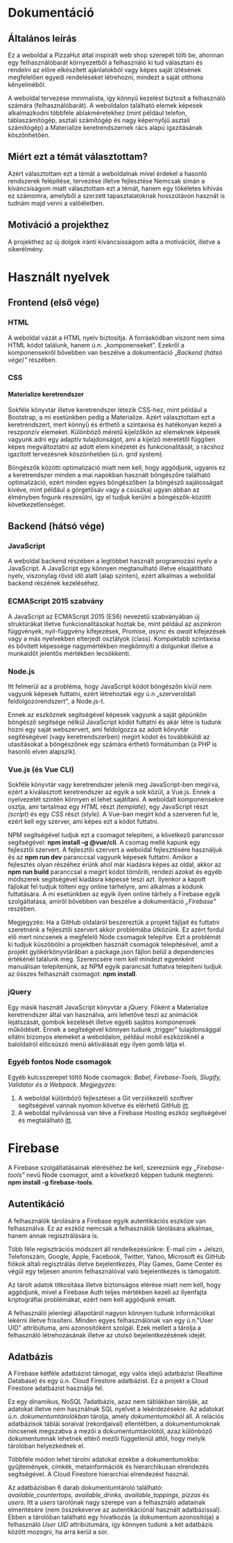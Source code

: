 
# Dokumentáció
## Általános leírás
Ez a weboldal a PizzaHut által inspirált web shop szerepét tölti be, ahonnan egy felhasználóbarát környezetből a felhasználó ki tud választani és rendelni az előre elkészített ajánlatokból vagy képes saját ízlésének megfelelően egyedi rendeléseket létrehozni, mindezt a saját otthona kényelméből.

A weboldal tervezése minimalista, így könnyű kezelést biztosít a felhasználó számára (felhasználóbarát). A weboldalon található elemek képesek alkalmazkodni többféle ablakméretekhez (mint például telefon, táblaszámítógép, asztali számítógép és nagy képernyőjű asztali számítógép) a Materialize keretrendszernek rács alapú igazításának köszönhetően.

## Miért ezt a témát választottam?
Azért választottam ezt a témát a weboldalnak mivel érdekel a hasonló rendszerek felépítése, tervezése illetve fejlesztése Nemcsak simán a kíváncsiságom miatt választottam ezt a témát, hanem egy tökéletes kihívás ez számomra, amelyből a szerzett tapasztalatoknak hosszútávon hasznát is tudnám majd venni a valóéletben.

## Motiváció a projekthez
A projekthez az új dolgok iránti kíváncsisságom adta a motivációt, illetve a sikerélmény.

# Használt nyelvek

## Frontend (első vége)

### HTML
A weboldal vázát a HTML nyelv biztosítja. A forráskódban viszont nem sima HTML kódot találunk, hanem ú.n. „komponenseket&quot;. Ezekről a komponensekről bővebben van beszélve a dokumentáció „_Backend (hátsó vége)&quot;_ részében.

### CSS

#### Materialize keretrendszer
Sokféle könyvtár illetve keretrendszer létezik CSS-hez, mint például a Bootstrap, a mi esetünkben pedig a Materialize. Azért választottam ezt a keretrendszert, mert könnyű és érthető a szintaxisa és hatékonyan kezeli a reszponzív elemeket. Különböző méretű kijelzőkön az elemeknek képesek vagyunk adni egy adaptív tulajdonságot, ami a kijelző méretétől függően képes megváltoztatni az adott elem kinézetét és funkcionalitását, a rácshoz igazított tervezésnek köszönhetően (ú.n. grid system).

Böngészők közötti optimalizáció miatt nem kell, hogy aggódjunk, ugyanis ez a keretrendszer minden a mai napokban használt böngészőre található optimalizáció, ezért minden egyes böngészőben (a böngésző sajátosságait kivéve, mint például a görgetősáv vagy a csúszka) ugyan abban az élményben fogunk részesülni, így el tudjuk kerülni a böngészők-közötti következetlenséget.

## Backend (hátsó vége)

### JavaScript
A weboldal backend részében a legtöbbet használt programozási nyelv a JavaScript. A JavaScript egy könnyen megtanulható illetve elsajátítható nyelv, viszonylag rövid idő alatt (alap szinten), ezért alkalmas a weboldal backend részének kezeléséhez.

### ECMAScript 2015 szabvány
A JavaScript az ECMAScript 2015 (ES6) nevezetű szabványában új struktúrákat illetve funkcionalitásokat hoztak be, mint például az aszinkron függvények, nyíl-függvény kifejezések, Promise, _async_ és _await_ kifejezések vagy a más nyelvekben elterjedt osztályok (class). Kompaktabb szintaxisa és bővített képessége nagymértékben megkönnyíti a dolgunkat illetve a munkaidőt jelentős mértékben lecsökkenti.

### Node.js
Itt felmerül az a probléma, hogy JavaScript kódot böngészőn kívül nem vagyunk képesek futtatni, ezért létrehoztak egy ú.n „szerveroldali feldolgozórendszert&quot;, a Node.js-t.

Ennek az eszköznek segítségével képesek vagyunk a saját gépünkön böngésző segítsége nélkül JavaScript kódot futtatni és akár létre is tudunk hozni egy saját webszervert, ami feldolgozza az adott könyvtár segítéségével (vagy keretrendszerben) megírt kódot és továbbküldi az utasításokat a böngészőnek egy számára érthető formátumban (a PHP is hasonló elven alapszik).

### Vue.js (és Vue CLI)
Sokféle könyvtár vagy keretrendszer jelenik meg JavaScript-ben megírva, ezért a kiválasztott keretrendszer az egyik a sok közül, a Vue.js. Ennek a nyelvezetét szintén könnyen el lehet sajátítani. A weboldalt komponensekre osztja, ami tartalmaz egy _HTML_ részt _(template)_, egy JavaScript részt _(script)_ és egy _CSS_ részt _(style)_. A Vue-ban megírt kód a szerveren fut le, ezért kell egy szerver, ami képes ezt a kódot futtatni.

NPM segítségével tudjuk ezt a csomagot telepíteni, a következő parancssor segítségével:
**npm install –g @vue/cli**. A csomag mellé kapunk egy fejlesztői szervert. A fejlesztői szervert a weboldal fejlesztésére használjuk és az **npm run dev** paranccsal vagyunk képesek futtatni. Amikor a fejlesztés olyan részéhez érünk ahol már kiadásra képes az oldal, akkor az
**npm run build** paranccsal a megírt kódot tömöríti, rendezi azokat és egyéb módszerek segítségével kiadásra képessé teszi azt. Ilyenkor a kapott fájlokat fel tudjuk tölteni egy online tárhelyre, ami alkalmas a kódunk futtatására. A mi esetünkben az egyik ilyen online tárhely a Firebase egyik szolgáltatása, amiről bővebben van beszélve a dokumentáció _„Firebase&quot;_ részében.

Megjegyzés: Ha a GitHub oldaláról beszereztük a projekt fájljait és futtatni szeretnénk a fejlesztői szervert akkor problémába ütközünk. Ez azért fordul elő mert nincsenek a megfelelő Node csomagok telepítve. Ezt a problémát ki tudjuk küszöbölni a projektben használt csomagok telepítésével, amit a projekt gyökérkönyvtárában a package.json  fájlon belül a dependencies értékénél találunk meg. Szerencsére nem kell mindezt egyenként manuálisan telepítenünk, az NPM egyik parancsát futtatva telepíteni tudjuk az összes felhasznált csomagot: **npm install**.

### jQuery
Egy másik használt JavaScript könyvtár a jQuery. Főként a Materialize keretrendszer által van használva, ami lehetővé teszi az animációk lejátszását, gombok kezelését illetve egyéb sajátos komponensek működését. Ennek a segítségével könnyen tudunk „trigger&quot; tulajdonsággal ellátni bizonyos elemeket a weboldalon, például mobil eszközöknél a baloldalról előcsúszó menü aktiválását egy ilyen gomb látja el.

### Egyéb fontos Node csomagok
Egyéb kulcsszerepet töltő Node csomagok: _Babel, Firebase-Tools, Slugify, Validator és a Webpack_.
_Megjegyzés:_

1.  A weboldal különböző fejlesztései a Git verziókezelő szoftver segítségével vannak nyomon követve és elérhető GitHub [itt](https://github.com/Csalex01/Pizza-Vue).
2.  A weboldal nyilvánossá van téve a Firebase Hosting eszköz segítségével és megtalálható [itt](https://pizza.csalex.org).

# Firebase
A Firebase szolgáltatásainak eléréséhez be kell, szereznünk egy _„Firebase-tools&quot;_ nevű Node csomagot, amit a következő képpen tudunk megtenni: **npm install -g firebase-tools**.

## Autentikáció
A felhasználók tárolására a Firebase egyik autentikációs eszköze van felhasználva. Ez az eszköz nemcsak a felhasználók tárolására alkalmas, hanem annak regisztrálására is.

Több féle regisztrációs módszert áll rendelkezésünkre: E-mail cím + Jelszó, Telefonszám, Google, Apple, Facebook, Twitter, Yahoo, Microsoft és GitHub fiókok általi regisztrálás illetve bejelentkezés, Play Games, Game Center és végül egy teljesen anonim felhasználóval való bejelentkezés is támogatott.

Az tárolt adatok titkosítása illetve biztonságos elérése miatt nem kell, hogy aggódjunk, mivel a Firebase Auth teljes mértékben kezeli az ilyenfajta kriptográfiai problémákat, ezért nem kell aggódjunk emiatt.

A felhasználó jelenlegi állapotáról nagyon könnyen tudunk információkat lekérni illetve frissíteni. Minden egyes felhasználónak van egy ú.n.&quot;User UID&quot; attribútuma, ami azonosítóként szolgál. Ezek mellett a tárolja a felhasználó létrehozásának illetve az utolsó bejelentkezésének idejét.

## Adatbázis
A Firebase kétféle adatbázist támogat, egy valós idejű adatbázist (Realtime Database) és egy ú.n. Cloud Firestore adatbázist. Ez a projekt a Cloud Firestore adatbázist használja fel.

Ez egy dinamikus, NoSQL 7adatbázis, azaz nem táblákban tárolják, az adatokat illetve nem használnak SQL nyelvet a lekérdezésekre. Az adatokat ú.n. _dokumentumtárolókban_ tárolja, amely _dokumentumokból_ áll. A relációs adatbázisok táblái soraival (rekordjaival) ellentétben, a dokumentumoknak nincsenek megszabva a mezői a dokumentumtárolótól, azaz különböző dokumentumnak lehetnek eltérő mezői függetlenül attól, hogy melyik tárolóban helyezkednek el.

Többféle módon lehet tárolni adatokat ezekbe a dokumentumokba: gyűjtemények, címkék, metainformációk és hierarchikusan elrendezés segítségével. A Cloud Firestore hierarchiai elrendezést használ.

Az adatbázisban 6 darab dokumentumtároló található: _available\_countertops, available\_drinks, available\_toppings, pizzas_ és _users._ Itt a _users_ tárolónak nagy szerepe van a felhasználó adatainak elmentésére (nem összekeverve az autentikációnál használt adatbázissal). Ebben a tárolóban található egy hivatkozás (a dokumentum azonosítója) a felhasználó _User UID_ attribútumára, így könnyen tudunk a két adatbázis között mozogni, ha arra kerül a sor.


